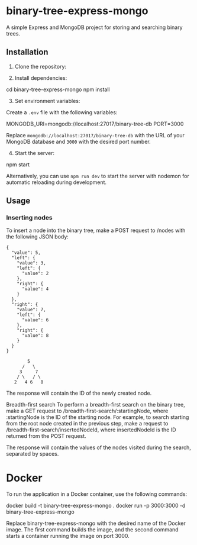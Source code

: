 # binary-tree-express-mongo

A simple Express and MongoDB project for storing and searching binary trees.

## Installation

1. Clone the repository:


2. Install dependencies:

cd binary-tree-express-mongo
npm install


3. Set environment variables:

Create a `.env` file with the following variables:

MONGODB_URI=mongodb://localhost:27017/binary-tree-db
PORT=3000


Replace `mongodb://localhost:27017/binary-tree-db` with the URL of your MongoDB database and `3000` with the desired port number.

4. Start the server:

npm start


Alternatively, you can use `npm run dev` to start the server with nodemon for automatic reloading during development.

## Usage

### Inserting nodes

To insert a node into the binary tree, make a POST request
to /nodes with the following JSON body:

```
{
  "value": 5,
  "left": {
    "value": 3,
    "left": {
      "value": 2
    },
    "right": {
      "value": 4
    }
  },
  "right": {
    "value": 7,
    "left": {
      "value": 6
    },
    "right": {
      "value": 8
    }
  }
}
```

```
        5
      /   \
     3     7
    / \   / \
   2   4 6   8

```

The response will contain the ID of the newly created node.

Breadth-first search
To perform a breadth-first search on the binary tree, make a GET request to /breadth-first-search/:startingNode, where :startingNode is the ID of the starting node. For example, to search starting from the root node created in the previous step, make a request to /breadth-first-search/insertedNodeId, where insertedNodeId is the ID returned from the POST request.

The response will contain the values of the nodes visited during the search, separated by spaces.

# Docker

To run the application in a Docker container, use the following commands:


docker build -t binary-tree-express-mongo .
docker run -p 3000:3000 -d binary-tree-express-mongo

Replace binary-tree-express-mongo with the desired name of the Docker image. The first command builds the image, and the second command starts a container running the image on port 3000.

